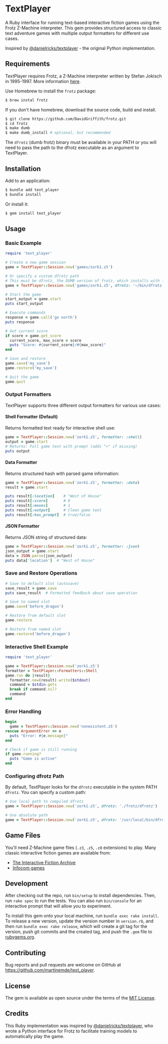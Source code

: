 # TextPlayer

A Ruby interface for running text-based interactive fiction games using the Frotz Z-Machine interpreter. This gem provides structured access to classic text adventure games with multiple output formatters for different use cases.

Inspired by [@danielricks/textplayer](https://davidgriffith.gitlab.io/frotz/) - the original Python implementation.

## Requirements

TextPlayer requires Frotz, a Z-Machine interpreter written by Stefan Jokisch in 1995-1997. More information [here](http://frotz.sourceforge.net/).

Use Homebrew to install the `frotz` package:

```bash
$ brew instal frotz
```

If you don't have homebrew, download the source code, build and install.

```bash
$ git clone https://github.com/DavidGriffith/frotz.git
$ cd frotz
$ make dumb
$ make dumb_install # optional, but recommended
```

The `dfrotz` (dumb frotz) binary must be available in your PATH or you will need to pass the path to the dfrotz executable as an argument to TextPlayer.

## Installation

Add to an application:

```bash
$ bundle add text_player
$ bundle install
```

Or install it:

```bash
$ gem install text_player
```

## Usage

### Basic Example

```ruby
require 'text_player'

# Create a new game session
game = TextPlayer::Session.new('games/zork1.z5')

# Or specify a custom dfrotz path
# This must be dfrotz, the DUMB version of frotz, which installs with frotz.
game = TextPlayer::Session.new('games/zork1.z5', dfrotz: '~/bin/dfrotz')

# Start the game
start_output = game.start
puts start_output

# Execute commands
response = game.call('go north')
puts response

# Get current score
if score = game.get_score
  current_score, max_score = score
  puts "Score: #{current_score}/#{max_score}"
end

# Save and restore
game.save('my_save')
game.restore('my_save')

# Quit the game
game.quit
```

### Output Formatters

TextPlayer supports three different output formatters for various use cases:

#### Shell Formatter (Default)
Returns formatted text ready for interactive shell use:

```ruby
game = TextPlayer::Session.new('zork1.z5', formatter: :shell)
output = game.start
# Returns: Full game text with prompt (adds ">" if missing)
puts output
```

#### Data Formatter
Returns structured hash with parsed game information:

```ruby
game = TextPlayer::Session.new('zork1.z5', formatter: :data)
result = game.start

puts result[:location]    # "West of House"
puts result[:score]       # 0
puts result[:moves]       # 1
puts result[:output]      # Clean game text
puts result[:has_prompt]  # true/false
```

#### JSON Formatter
Returns JSON string of structured data:

```ruby
game = TextPlayer::Session.new('zork1.z5', formatter: :json)
json_output = game.start
data = JSON.parse(json_output)
puts data['location']  # "West of House"
```

### Save and Restore Operations

```ruby
# Save to default slot (autosave)
save_result = game.save
puts save_result  # Formatted feedback about save operation

# Save to named slot
game.save('before_dragon')

# Restore from default slot
game.restore

# Restore from named slot
game.restore('before_dragon')
```

### Interactive Shell Example

```ruby
require 'text_player'

game = TextPlayer::Session.new('zork1.z5')
formatter = TextPlayer::Formatters::Shell
game.run do |result|
  formatter.new(result).write($stdout)
  command = $stdin.gets
  break if command.nil?
  command
end
```

### Error Handling

```ruby
begin
  game = TextPlayer::Session.new('nonexistent.z5')
rescue ArgumentError => e
  puts "Error: #{e.message}"
end

# Check if game is still running
if game.running?
  puts "Game is active"
end
```

### Configuring dfrotz Path

By default, TextPlayer looks for the `dfrotz` executable in the system PATH `dfrotz`. You can specify a custom path:

```ruby
# Use local path to compiled dfrotz
game = TextPlayer::Session.new('zork1.z5', dfrotz: './frotz/dfrotz')

# Use absolute path
game = TextPlayer::Session.new('zork1.z5', dfrotz: '/usr/local/bin/dfrotz')
```

## Game Files

You'll need Z-Machine game files (`.z3`, `.z5`, `.z8` extensions) to play. Many classic interactive fiction games are available from:

- [The Interactive Fiction Archive](https://www.ifarchive.org/)
- [Infocom games](http://www.infocom-if.org/downloads/downloads.html)

## Development

After checking out the repo, run `bin/setup` to install dependencies. Then, run `rake spec` to run the tests. You can also run `bin/console` for an interactive prompt that will allow you to experiment.

To install this gem onto your local machine, run `bundle exec rake install`. To release a new version, update the version number in `version.rb`, and then run `bundle exec rake release`, which will create a git tag for the version, push git commits and the created tag, and push the `.gem` file to [rubygems.org](https://rubygems.org).

## Contributing

Bug reports and pull requests are welcome on GitHub at https://github.com/martinemde/text_player.

## License

The gem is available as open source under the terms of the [MIT License](https://opensource.org/licenses/MIT).

## Credits

This Ruby implementation was inspired by [@danielricks/textplayer](https://github.com/danielricks/textplayer), who wrote a Python interface for Frotz to facilitate training models to automatically play the game.
